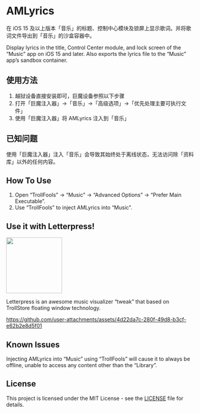 # AMLyrics

在 iOS 15 及以上版本「音乐」的标题、控制中心模块及锁屏上显示歌词。并将歌词文件导出到「音乐」的沙盒容器中。

Display lyrics in the title, Control Center module, and lock screen of the “Music” app on iOS 15 and later. Also exports the lyrics file to the “Music” app’s sandbox container.

## 使用方法

1. 越狱设备直接安装即可，巨魔设备参照以下步骤
2. 打开「巨魔注入器」→「音乐」→「高级选项」→「优先处理主要可执行文件」
3. 使用「巨魔注入器」将 AMLyrics 注入到「音乐」

## 已知问题

使用「巨魔注入器」注入「音乐」会导致其始终处于离线状态，无法访问除「资料库」以外的任何内容。

## How To Use

1. Open “TrollFools” → “Music” → “Advanced Options” → “Prefer Main Executable”.
2. Use “TrollFools” to inject AMLyrics into “Music”.

## Use it with Letterpress!

[now-on-havoc]: https://havoc.app/package/letterpress

[<img width="150" src="https://docs.havoc.app/img/badges/get_square.svg" />][now-on-havoc]

Letterpress is an awesome music visualizer “tweak” that based on TrollStore floating window technology.

https://github.com/user-attachments/assets/4d22da7c-280f-49d8-b3cf-e62b2e8d5f01

## Known Issues

Injecting AMLyrics into “Music” using “TrollFools” will cause it to always be offline, unable to access any content other than the “Library”.

## License

This project is licensed under the MIT License - see the [LICENSE](LICENSE) file for details.
